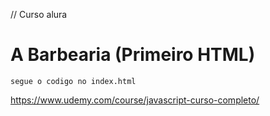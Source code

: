 // Curso alura

# A Barbearia (Primeiro HTML)

```
segue o codigo no index.html
```
https://www.udemy.com/course/javascript-curso-completo/
